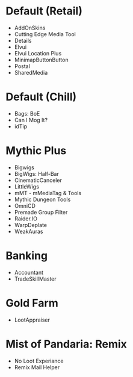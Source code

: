 # Default (Retail)

- AddOnSkins
- Cutting Edge Media Tool
- Details
- Elvui
- Elvui Location Plus
- MinimapButtonButton
- Postal
- SharedMedia

# Default (Chill)

- Bags: BoE
- Can I Mog It?
- idTip

# Mythic Plus

- Bigwigs
- BigWigs: Half-Bar
- CinematicCanceler
- LittleWigs
- mMT - mMediaTag & Tools
- Mythic Dungeon Tools
- OmniCD
- Premade Group Filter
- Raider.IO
- WarpDeplate
- WeakAuras

# Banking

- Accountant
- TradeSkillMaster

# Gold Farm

- LootAppraiser

# Mist of Pandaria: Remix

- No Loot Experiance
- Remix Mail Helper
